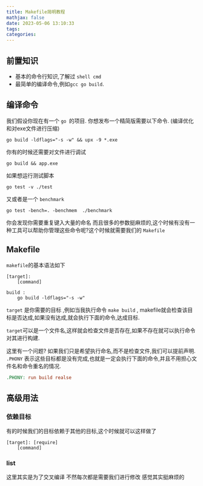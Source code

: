 ```yaml
---
title: Makefile简明教程
mathjax: false
date: 2023-05-06 13:10:33
tags:
categories:
---
```


## 前置知识

* 基本的命令行知识,了解过 `shell cmd`
* 最简单的编译命令,例如`gcc go build`.

## 编译命令

我们假设你现在有一个 `go `的项目. 你想发布一个精简版需要以下命令. (编译优化和对exe文件进行压缩)

```
go build -ldflags="-s -w" && upx -9 *.exe
```

你有的时候还需要对文件进行调试

```
go build && app.exe 
```

如果想运行测试脚本

```
go test -v ./test
```

又或者是一个 `benchmark`

```
go test -bench=. -benchmem  ./benchmark
```

你会发现你需要重复键入大量的命名 而且很多的参数挺麻烦的,这个时候有没有一种工具可以帮助你管理这些命令呢?这个时候就需要我们的 `Makefile`

## Makefile

`makefile`的基本语法如下

```
[target]:
	[command]
```

```
build :
	go build -ldflags="-s -w"
```

`target` 是你需要的目标 ,例如当我执行命令 `make build` , makefile就会检查该目标是否达成,如果没有达成,就会执行下面的命令,达成目标.

`target`可以是一个文件名,这样就会检查文件是否存在,如果不存在就可以执行命令对其进行构建.

这里有一个问题? 如果我们只是希望执行命名,而不是检查文件,我们可以提前声明. `.PHONY` 表示这些目标都是没有完成,也就是一定会执行下面的命令,并且不用担心文件名和命令重名的情况.

```makefile
.PHONY: run build realse
```



## 高级用法

### 依赖目标

有的时候我们的目标依赖于其他的目标,这个时候就可以这样做了

```
[target]: [require]
	[command]
```

### list

这里其实是为了交叉编译 不然每次都是需要我们进行修改 感觉其实挺麻烦的 



